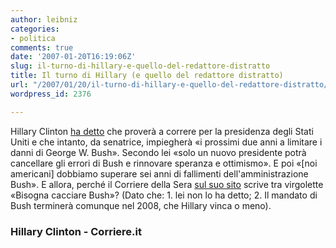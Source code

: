 ```yaml
---
author: leibniz
categories:
- politica
comments: true
date: '2007-01-20T16:19:06Z'
slug: il-turno-di-hillary-e-quello-del-redattore-distratto
title: Il turno di Hillary (e quello del redattore distratto)
url: "/2007/01/20/il-turno-di-hillary-e-quello-del-redattore-distratto/"
wordpress_id: 2376

---
```

Hillary Clinton [ha detto](http://www.hillaryclinton.com/feature/in/) che proverà a correre per la presidenza degli Stati Uniti e che intanto, da senatrice, impiegherà «i prossimi due anni a limitare i danni di George W. Bush». Secondo lei «solo un nuovo presidente potrà cancellare gli errori di Bush e rinnovare speranza e ottimismo». E poi «[noi americani] dobbiamo superare sei anni di fallimenti dell'amministrazione Bush». E allora, perché il Corriere della Sera [sul suo sito](http://www.corriere.it/Primo_Piano/Esteri/2007/01_Gennaio/20/hillary.shtml) scrive tra virgolette «Bisogna cacciare Bush»? (Dato che: 1. lei non lo ha detto; 2. Il mandato di Bush terminerà comunque nel 2008, che Hillary vinca o meno).

### Hillary Clinton - Corriere.it

